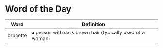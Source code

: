 # Word of the Day

|Word|Definition|
|---|---|
|brunette|a person with dark brown hair (typically used of a woman)|